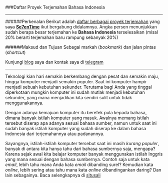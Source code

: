 ###Daftar Proyek Terjemahan Bahasa Indonesia
* * *
######Perkenalan 
Berikut adalah [daftar berbagai proyek terjemahan](https://github.com/Se7enTime/Nasionalisasi-Bahasa-Indonesia/blob/master/tabel-proyek-terjemahan.md) yang ~~saya~~ [**Se7enTime**](https://se7entime.wordpress.com/)
ikut bergabung didalamnya. Angka persen menunjukkan sudah berapa besar terjemahan ke **Bahasa Indonesia** terselesaikan (misal 20% berarti terjemahan baru rampung sebanyak 20%)

######Maksud dan Tujuan
Sebagai markah (*bookmark*) dan jalan pintas (*shortcut*)

Kunjungi [blog](https://se7entime.wordpress.com/) saya dan kontak saya di [telegram](https://telegram.me/Se7enTime)
* * *
Teknologi kian hari semakin berkembang dengan pesat dan semakin maju, hingga komputer menjadi semakin populer. Saat ini komputer hampir menjadi sebuah kebutuhan sekunder. Terutama bagi Anda yang tinggal diperkotaan mungkin komputer ini sudah mutlak menjadi kebutuhan sekunder, yang mana menjadikan kita sendiri sulit untuk tidak menggunakannya.

Dengan adanya kemajuan komputer itu berefek pula kepada bahasa, dimana banyak istilah komputer yang masuk. Awalnya memang istilah tersebut diserap apa adanya sesuai bahasa sumber, namun untuk saat ini sudah banyak istilah komputer yang sudah diserap ke dalam bahasa Indonesia dari terjemahannya atau padanannya.

Sayangnya, istilah-istilah komputer tersebut saat ini masih *kurang populer*, banyak di antara kita hanya tahu dari bahasa sumbernya saja, mengapa? Karena sejak awal kita belajar komputer banyak menggunakan istilah Inggris yang mana sesuai dengan bahasa sumbernya. Contoh saja untuk kata _email_, lebih tahu mana Anda kata _email_ dibanding surel? Kemudian kata _online_, lebih sering atau tahu mana kata _online_ dibandingankan daring? Dan lain sebagainya. Baca selengkapnya di [situsali](https://situsali.com/mari-kita-populerkan-istilah-komputer-berbahasa-indonesia/)
